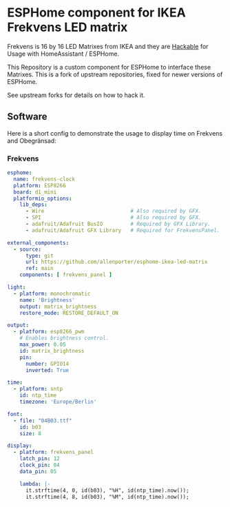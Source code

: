 # ESPHome component for IKEA Frekvens LED matrix 

Frekvens is 16 by 16 LED Matrixes from IKEA and they are [Hackable](https://spritesmods.com/?art=frekvens) for Usage with HomeAssistant / ESPHome.

This Repository is a custom component for ESPHome to interface these Matrixes. This is a
fork of upstream repositories, fixed for newer versions of ESPHome.

See upstream forks for details on how to hack it.

## Software

Here is a short config to demonstrate the usage to display time on Frekvens and Obegränsad:

### Frekvens

```yaml
esphome:
  name: frekvens-clock
  platform: ESP8266
  board: d1_mini
  platformio_options:
    lib_deps:
      - Wire                            # Also required by GFX.
      - SPI                             # Also required by GFX.
      - adafruit/Adafruit BusIO         # Required by GFX Library.
      - adafruit/Adafruit GFX Library   # Required for FrekvensPanel.

external_components:
  - source:
      type: git
      url: https://github.com/allenporter/esphome-ikea-led-matrix
      ref: main
    components: [ frekvens_panel ]

light:
  - platform: monochromatic
    name: 'Brightness'
    output: matrix_brightness
    restore_mode: RESTORE_DEFAULT_ON

output:
  - platform: esp8266_pwm
    # Enables brightness control.
    max_power: 0.05
    id: matrix_brightness
    pin:
      number: GPIO14
      inverted: True

time:
  - platform: sntp
    id: ntp_time
    timezone: 'Europe/Berlin'

font:
  - file: "04B03.ttf"
    id: b03
    size: 8

display:
  - platform: frekvens_panel
    latch_pin: 12
    clock_pin: 04
    data_pin: 05

    lambda: |-
      it.strftime(4, 0, id(b03), "%H", id(ntp_time).now());
      it.strftime(4, 8, id(b03), "%M", id(ntp_time).now());
```

